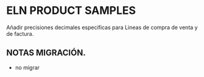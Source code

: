# ELN PRODUCT SAMPLES
Añadir precisiones decimales especificas para Lineas de compra de venta y de factura.

## NOTAS MIGRACIÓN.
- no migrar